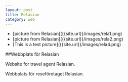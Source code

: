 ```yaml
---
layout: post
title: Relasian
category: web
---
```

<ul class="clearing-thumbs" data-clearing> 
	<li>[picture from Relasian]({{site.url}}/images/rela1.png)</li>
	<li>[picture from Relasian]({{site.url}}/images/rela2.png)</li>
	<li>[This is a test picture]({{site.url}}/images/rela4.png)</li>
</ul>

##Webbplats för Relasian

Website for travel agent Relasian. 

Webbplats för reseföretaget Relasian.

